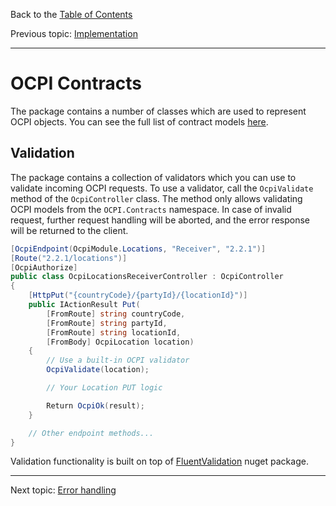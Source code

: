 Back to the [Table of Contents](README.md)

Previous topic:
[Implementation](3.implementation.md)

---

# OCPI Contracts

The package contains a number of classes which are used to represent OCPI objects. You can see the full list of contract models [here](https://github.com/BitzArt/OCPI.Net/tree/main/src/OCPI.Net.Contracts).


## Validation

The package contains a collection of validators which you can use to validate incoming OCPI requests. To use a validator, call the `OcpiValidate` method of the `OcpiController` class. The method only allows validating OCPI models from the `OCPI.Contracts` namespace. In case of invalid request, further request handling will be aborted, and the error response will be returned to the client.

```csharp
[OcpiEndpoint(OcpiModule.Locations, "Receiver", "2.2.1")]
[Route("2.2.1/locations")]
[OcpiAuthorize]
public class OcpiLocationsReceiverController : OcpiController
{
    [HttpPut("{countryCode}/{partyId}/{locationId}")]
    public IActionResult Put(
        [FromRoute] string countryCode,
        [FromRoute] string partyId,
        [FromRoute] string locationId,
        [FromBody] OcpiLocation location)
    {
        // Use a built-in OCPI validator
        OcpiValidate(location);

        // Your Location PUT logic

        Return OcpiOk(result);
    }

    // Other endpoint methods...
}
```

Validation functionality is built on top of [FluentValidation](https://github.com/FluentValidation/FluentValidation) nuget package.

---

Next topic:
[Error handling](5.error-handling.md)